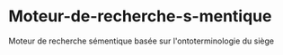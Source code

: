 # Moteur-de-recherche-s-mentique
Moteur de recherche sémentique basée sur l'ontoterminologie du siège
